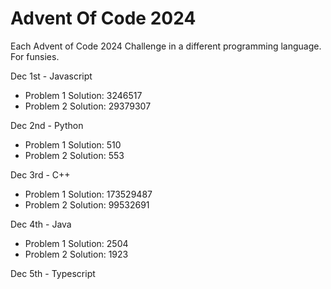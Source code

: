 # Advent Of Code 2024
Each Advent of Code 2024 Challenge in a different programming language. For funsies.

Dec 1st - Javascript
- Problem 1 Solution: 3246517
- Problem 2 Solution: 29379307

Dec 2nd - Python
- Problem 1 Solution: 510
- Problem 2 Solution: 553

Dec 3rd - C++
- Problem 1 Solution: 173529487
- Problem 2 Solution: 99532691

Dec 4th - Java
- Problem 1 Solution: 2504
- Problem 2 Solution: 1923

Dec 5th - Typescript
